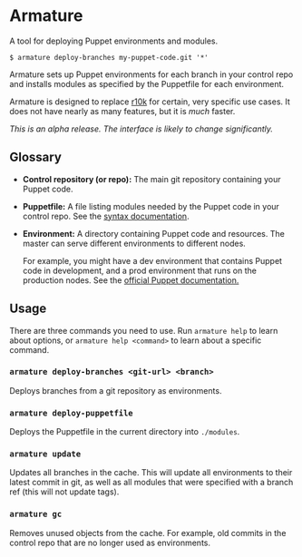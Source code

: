 # Armature

A tool for deploying Puppet environments and modules.

~~~
$ armature deploy-branches my-puppet-code.git '*'
~~~

Armature sets up Puppet environments for each branch in your control repo and
installs modules as specified by the Puppetfile for each environment.

Armature is designed to replace [r10k](https://github.com/puppetlabs/r10k) for
certain, very specific use cases. It does not have nearly as many features, but
it is _much_ faster.

_This is an alpha release. The interface is likely to change significantly._

## Glossary

* **Control repository (or repo):** The main git repository containing your
  Puppet code.
* **Puppetfile:** A file listing modules needed by the Puppet code in your
  control repo. See the [syntax documentation](docs/puppetfile-syntax.md).
* **Environment:** A directory containing Puppet code and resources. The master
  can serve different environments to different nodes.

  For example, you might have a dev environment that contains Puppet code in
  development, and a prod environment that runs on the production nodes. See
  the [official Puppet documentation.
  ](https://docs.puppet.com/puppet/latest/reference/environments.html)

## Usage

There are three commands you need to use. Run `armature help` to learn about
options, or `armature help <command>` to learn about a specific command.

### `armature deploy-branches <git-url> <branch>`

Deploys branches from a git repository as environments.

### `armature deploy-puppetfile`

Deploys the Puppetfile in the current directory into `./modules`.

### `armature update`

Updates all branches in the cache. This will update all environments to their
latest commit in git, as well as all modules that were specified with a branch
ref (this will not update tags).

### `armature gc`

Removes unused objects from the cache. For example, old commits in the control
repo that are no longer used as environments.
